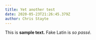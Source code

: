 ```yaml
---
title: Yet another test
date: 2020-05-23T21:26:45.379Z
author: Chris Stayte
---
```

This is **sample text.** Fake Latin is *so passé.*